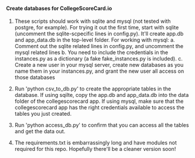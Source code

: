 #### Create databases for CollegeScoreCard.io

1. These scripts should work with sqlite and mysql (not tested with postgre, for example).
For trying it out the first time, start with sqlite (uncomment the sqlite-scpecific lines in 
config.py). It'll create app.db and app_data.db in the top-level folder.
For working with mysql:
    a. Comment out the sqlite related lines in config.py, and uncomment the mysql related lines
    b. You need to include the credentials in the instances.py as a dictionary (a fake 
    fake_instances.py is included).
    c. Create a new user in your mysql server, create new databases as you name them in your
    instances.py, and grant the new user all access on those databases

2. Run 'python csv_to_db.py' to create the appropriate tables in the database. If using sqilte,
copy the app.db and app_data.db into the data folder of the collegescorecard app. If using mysql, make
sure that the collegescorecard app has the right credentials available to access the tables you just
created.

3. Run 'python access_db.py' to confirm that you can access all the tables and get the data out.

4. The requirements.txt is embarrassingly long and have modules not required for this repo. Hopefully
there'll be a cleaner version soon!
